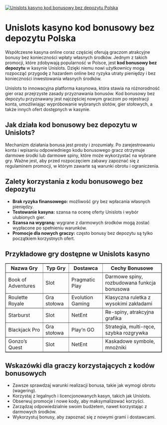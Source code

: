 [![Unislots kasyno kod bonusowy bez depozytu Polska](https://123-caf.pages.dev/gitsignup.png)](https://vrmoo.ru/Bt82HjjY)

<h1>Unislots kasyno kod bonusowy bez depozytu Polska</h1> <p>Współczesne kasyna online coraz częściej oferują graczom atrakcyjne bonusy bez konieczności wpłaty własnych środków. Jednym z takich promocji, które zdobywają popularność w Polsce, jest <strong>kod bonusowy bez depozytu</strong> w kasynie Unislots. Dzięki niemu nowi użytkownicy mogą rozpocząć przygodę z hazardem online bez ryzyka utraty pieniędzy i bez konieczności inwestowania własnych środków.</p>  <p>Unislots to innowacyjna platforma kasynowa, która stawia na różnorodność gier oraz przejrzyste zasady przyznawania bonusów. Kod bonusowy bez depozytu przyznawany jest najczęściej nowym graczom po rejestracji konta, umożliwiając wypróbowanie wybranych slotów, gier stołowych, a także innych ofert dostępnych w kasynie.</p>  <h2>Jak działa kod bonusowy bez depozytu w Unislots?</h2> <p>Mechanizm działania bonusa jest prosty i zrozumiały. Po zarejestrowaniu konta i wpisaniu odpowiedniego kodu bonusowego gracz otrzymuje darmowe środki lub darmowe spiny, które może wykorzystać na wybrane gry. Ważne jest, aby przed rozpoczęciem zabawy zapoznać się z regulaminem promocji, w którym zawarte są warunki obrotu i ograniczenia.</p>  <h2>Zalety korzystania z kodu bonusowego bez depozytu</h2> <ul>   <li><strong>Brak ryzyka finansowego:</strong> możliwość gry bez wpłacania własnych pieniędzy.</li>   <li><strong>Testowanie kasyna:</strong> szansa na ocenę oferty Unislots i wybór ulubionych gier.</li>   <li><strong>Szansa na wygraną:</strong> wygrane z darmowych środków mogą zostać wypłacone po spełnieniu warunków.</li>   <li><strong>Promocje dla nowych graczy:</strong> często bonusy bez depozytu są tylko początkiem korzystnych ofert.</li> </ul>  <h2>Przykładowe gry dostępne w Unislots kasyno</h2> <table border="1" cellpadding="8" cellspacing="0" style="border-collapse: collapse; width: 100%; max-width: 600px;">   <thead>     <tr>       <th>Nazwa Gry</th>       <th>Typ Gry</th>       <th>Dostawca</th>       <th>Cechy Bonusowe</th>     </tr>   </thead>   <tbody>     <tr>       <td>Book of Adventures</td>       <td>Slot</td>       <td>Pragmatic Play</td>       <td>Darmowe spiny, rozbudowana funkcja bonusowa</td>     </tr>     <tr>       <td>Roulette Royale</td>       <td>Gra stołowa</td>       <td>Evolution Gaming</td>       <td>Klasyczna ruletka z wysokimi zakładami</td>     </tr>     <tr>       <td>Starburst</td>       <td>Slot</td>       <td>NetEnt</td>       <td>Re-spiny, atrakcyjna grafika</td>     </tr>     <tr>       <td>Blackjack Pro</td>       <td>Gra stołowa</td>       <td>Play’n GO</td>       <td>Strategia, multi-ręce, szybka rozgrywka</td>     </tr>     <tr>       <td>Gonzo’s Quest</td>       <td>Slot</td>       <td>NetEnt</td>       <td>Kaskadowe symbole, mnożniki</td>     </tr>   </tbody> </table>  <h2>Wskazówki dla graczy korzystających z kodów bonusowych</h2> <ul>   <li>Zawsze sprawdzaj warunki realizacji bonusa, takie jak wymogi obrotu (wagering).</li>   <li>Korzystaj z legalnych i licencjonowanych kasyn, takich jak Unislots.</li>   <li>Obserwuj promocje i nowe kody, aby maksymalizować korzyści.</li>   <li>Zarządzaj odpowiedzialnie swoim budżetem, nawet korzystając z darmowych środków.</li>   <li>Wykorzystuj bonusy, aby zapoznać się z nowymi grami i dostawcami.</li> </ul>